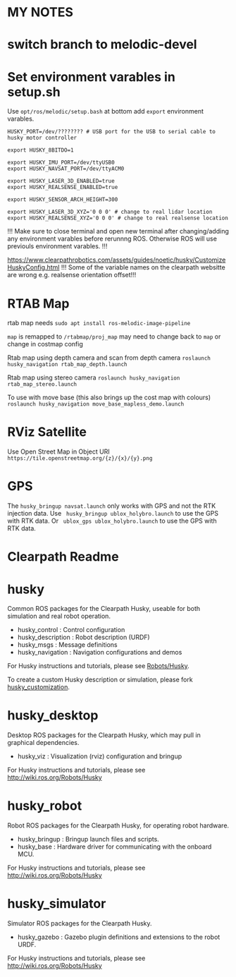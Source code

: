 MY NOTES
=====

# switch branch to melodic-devel

# Set environment varables in setup.sh
Use ```opt/ros/melodic/setup.bash``` at bottom add ```export``` environment varables.

```
HUSKY_PORT=/dev/???????? # USB port for the USB to serial cable to husky motor controller

export HUSKY_8BITDO=1

export HUSKY_IMU_PORT=/dev/ttyUSB0
export HUSKY_NAVSAT_PORT=/dev/ttyACM0

export HUSKY_LASER_3D_ENABLED=true
export HUSKY_REALSENSE_ENABLED=true

export HUSKY_SENSOR_ARCH_HEIGHT=300

export HUSKY_LASER_3D_XYZ='0 0 0' # change to real lidar location
export HUSKY_REALSENSE_XYZ='0 0 0' # change to real realsense location
```

!!! Make sure to close terminal and open new terminal after changing/adding any environment varables before rerunnng ROS. Otherwise ROS will use previouls environment varables. !!!

https://www.clearpathrobotics.com/assets/guides/noetic/husky/CustomizeHuskyConfig.html
!!! Some of the variable names on the clearpath websitte are wrong e.g. realsense orientation offset!!!

# RTAB Map

rtab map needs ```sudo apt install ros-melodic-image-pipeline```

```map``` is remapped to ```/rtabmap/proj_map``` may need to change back to ```map``` or change in costmap config

Rtab map using depth camera and scan from depth camera ```roslaunch husky_navigation rtab_map_depth.launch```

Rtab map using stereo camera ```roslaunch husky_navigation rtab_map_stereo.launch```

To use with move base (this also brings up the cost map with colours)  ```roslaunch husky_navigation move_base_mapless_demo.launch```

# RViz Satellite

Use Open Street Map in Object URI ```https://tile.openstreetmap.org/{z}/{x}/{y}.png```

# GPS
The ```husky_bringup navsat.launch``` only works with GPS and not the RTK injection data.
Use ``` husky_bringup ublox_holybro.launch``` to use the GPS with RTK data.
Or ``` ublox_gps ublox_holybro.launch``` to use the GPS with RTK data.

Clearpath Readme
=====

husky
=====

Common ROS packages for the Clearpath Husky, useable for both simulation and
real robot operation.

 - husky_control : Control configuration
 - husky_description : Robot description (URDF)
 - husky_msgs : Message definitions
 - husky_navigation : Navigation configurations and demos

For Husky instructions and tutorials, please see [Robots/Husky](http://wiki.ros.org/Robots/Husky).

To create a custom Husky description or simulation, please fork [husky_customization](https://github.com/husky/husky_customization).

husky_desktop
=============

Desktop ROS packages for the Clearpath Husky, which may pull in graphical dependencies.

 - husky_viz : Visualization (rviz) configuration and bringup

For Husky instructions and tutorials, please see http://wiki.ros.org/Robots/Husky

husky_robot
===========

Robot ROS packages for the Clearpath Husky, for operating robot hardware.

 - husky_bringup : Bringup launch files and scripts.
 - husky_base : Hardware driver for communicating with the onboard MCU.

For Husky instructions and tutorials, please see http://wiki.ros.org/Robots/Husky

husky_simulator
==============

Simulator ROS packages for the Clearpath Husky.

 - husky_gazebo : Gazebo plugin definitions and extensions to the robot URDF.

For Husky instructions and tutorials, please see http://wiki.ros.org/Robots/Husky
